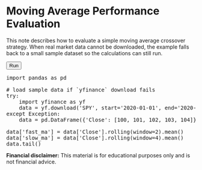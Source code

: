 # Moving Average Performance Evaluation

This note describes how to evaluate a simple moving average crossover strategy. When real market data cannot be downloaded, the example falls back to a small sample dataset so the calculations can still run.

<button id="run-notebook">Run</button>

<pre data-executable="true" data-language="python">
import pandas as pd

# load sample data if `yfinance` download fails
try:
    import yfinance as yf
    data = yf.download('SPY', start='2020-01-01', end='2020-12-31')
except Exception:
    data = pd.DataFrame({'Close': [100, 101, 102, 103, 104]})

data['fast_ma'] = data['Close'].rolling(window=2).mean()
data['slow_ma'] = data['Close'].rolling(window=4).mean()
data.tail()
</pre>

<script>
document.getElementById('run-notebook').addEventListener('click', function() {
  thebe.bootstrap();
});
</script>

**Financial disclaimer:** This material is for educational purposes only and is not financial advice.
